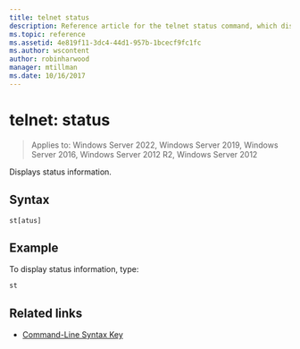 ```yaml
---
title: telnet status
description: Reference article for the telnet status command, which displays status information.
ms.topic: reference
ms.assetid: 4e819f11-3dc4-44d1-957b-1bcecf9fc1fc
ms.author: wscontent
author: robinharwood
manager: mtillman
ms.date: 10/16/2017
---
```


# telnet: status

>Applies to: Windows Server 2022, Windows Server 2019, Windows Server 2016, Windows Server 2012 R2, Windows Server 2012

Displays status information.

## Syntax

```
st[atus]
```

## Example

To display status information, type:

```
st
```

## Related links

- [Command-Line Syntax Key](command-line-syntax-key.md)
